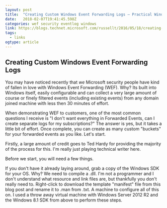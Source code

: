 ```yaml
---
layout: post 
title:  "Creating Custom Windows Event Forwarding Logs – Practical Windows Security" 
date:   2018-02-07T19:41:45.598Z 
categories: wef security eventlog windows
link: https://blogs.technet.microsoft.com/russellt/2016/05/18/creating-custom-windows-event-forwarding-logs/ 
tags:
  - links
ogtype: article 
---
```


## Creating Custom Windows Event Forwarding Logs

You may have noticed recently that *we* Microsoft security people have kind of fallen in love with Windows Event Forwarding (WEF). Why? Its built into Windows itself, easily configurable and can collect a very large amount of course or finely filtered events (including existing events) from any domain joined machine with less then 30 minutes of effort.

When demonstrating WEF to customers, one of the most common questions I receive is "I don't want everything in Forwarded Events, can I create separate logs for my subscriptions?" The answer is yes, but it takes a little bit of effort. Once complete, you can create as many custom "buckets" for your forwarded events as you like. Let's start.

Firstly, a large amount of credit goes to Ted Hardy for providing the majority of the process for this. I'm really just playing technical writer here.

Before we start, you will need a few things.

If you don't have it already laying around, grab a copy of the Windows SDK for your OS. Why? We need to compile a .dll. I'm not a programmer and I don't understand what resource and link files are, but thankfully you don't really need to.
Right-click to download the template "manifest" file from this blog post and rename it to .man from .txt.
A machine to configure all of this on. I used a throw away virtual machine with Windows Server 2012 R2 and the Windows 8.1 SDK from above to perform these steps.